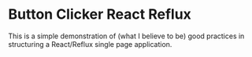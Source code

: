 # Button Clicker React Reflux

This is a simple demonstration of (what I believe to be) good practices in structuring a React/Reflux single page application.
